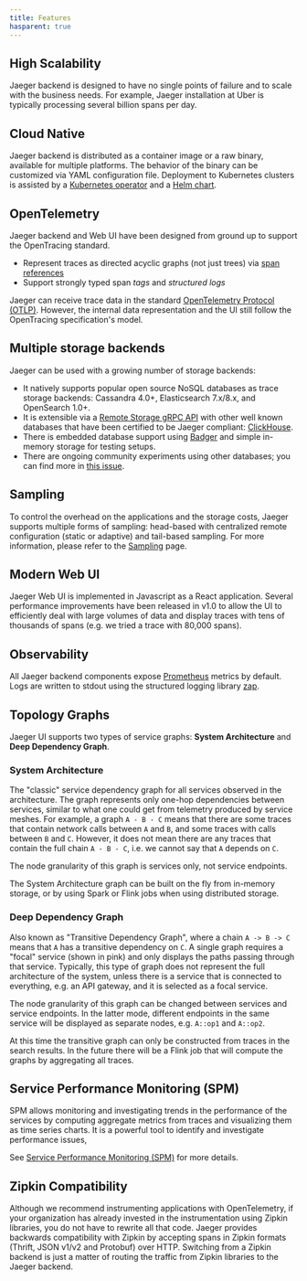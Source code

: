 ```yaml
---
title: Features
hasparent: true
---
```


## High Scalability

Jaeger backend is designed to have no single points of failure and to scale with the business needs. For example, Jaeger installation at Uber is typically processing several billion spans per day.

## Cloud Native

Jaeger backend is distributed as a container image or a raw binary, available for multiple platforms. The behavior of the binary can be customized via YAML configuration file. Deployment to Kubernetes clusters is assisted by a [Kubernetes operator](https://github.com/jaegertracing/jaeger-operator) and a [Helm chart](https://github.com/kubernetes/charts/tree/master/incubator/jaeger).

##  OpenTelemetry

Jaeger backend and Web UI have been designed from ground up to support the OpenTracing standard.

* Represent traces as directed acyclic graphs (not just trees) via [span references](https://github.com/opentracing/specification/blob/master/specification.md#references-between-spans)
* Support strongly typed span _tags_ and _structured logs_

Jaeger can receive trace data in the standard [OpenTelemetry Protocol (OTLP)](https://opentelemetry.io/docs/specs/otel/protocol/). However, the internal data representation and the UI still follow the OpenTracing specification's model.

## Multiple storage backends

Jaeger can be used with a growing number of storage backends:
* It natively supports popular open source NoSQL databases as trace storage backends: Cassandra 4.0+, Elasticsearch 7.x/8.x, and OpenSearch 1.0+.
* It is extensible via a [Remote Storage gRPC API](../apis/#remote-storage-api) with other well known databases that have been certified to be Jaeger compliant: [ClickHouse](https://github.com/jaegertracing/jaeger-clickhouse).
* There is embedded database support using [Badger](https://github.com/dgraph-io/badger) and simple in-memory storage for testing setups.
* There are ongoing community experiments using other databases; you can find more in [this issue](https://github.com/jaegertracing/jaeger/issues/638).

## Sampling

To control the overhead on the applications and the storage costs, Jaeger supports multiple forms of sampling: head-based with centralized remote configuration (static or adaptive) and tail-based sampling. For more information, please refer to the [Sampling](../sampling/) page.

## Modern Web UI

Jaeger Web UI is implemented in Javascript as a React application. Several performance improvements have been released in v1.0 to allow the UI to efficiently deal with large volumes of data and display traces with tens of thousands of spans (e.g. we tried a trace with 80,000 spans).

## Observability

All Jaeger backend components expose [Prometheus](https://prometheus.io/) metrics by default.
Logs are written to stdout using the structured logging library [zap](https://github.com/uber-go/zap).

## Topology Graphs

Jaeger UI supports two types of service graphs: **System Architecture** and **Deep Dependency Graph**.

### System Architecture

The "classic" service dependency graph for all services observed in the architecture. The graph represents only one-hop dependencies between services, similar to what one could get from telemetry produced by service meshes. For example, a graph `A - B - C` means that there are some traces that contain network calls between `A` and `B`, and some traces with calls between `B` and `C`. However, it does not mean there are any traces that contain the full chain `A - B - C`, i.e. we cannot say that `A` depends on `C`.

The node granularity of this graph is services only, not service endpoints.

The System Architecture graph can be built on the fly from in-memory storage, or by using Spark or Flink jobs when using distributed storage.

### Deep Dependency Graph

Also known as "Transitive Dependency Graph", where a chain `A -> B -> C` means that `A` has a transitive dependency on `C`. A single graph requires a "focal" service (shown in pink) and only displays the paths passing through that service. Typically, this type of graph does not represent the full architecture of the system, unless there is a service that is connected to everything, e.g. an API gateway, and it is selected as a focal service.

The node granularity of this graph can be changed between services and service endpoints. In the latter mode, different endpoints in the same service will be displayed as separate nodes, e.g. `A::op1` and `A::op2`.

At this time the transitive graph can only be constructed from traces in the search results. In the future there will be a Flink job that will compute the graphs by aggregating all traces.

## Service Performance Monitoring (SPM)

SPM allows monitoring and investigating trends in the performance of the services by computing aggregate metrics from traces and visualizing them as time series charts. It is a powerful tool to identify and investigate performance issues,

See [Service Performance Monitoring (SPM)](../spm/) for more details.

## Zipkin Compatibility

Although we recommend instrumenting applications with OpenTelemetry, if your organization has already invested in the instrumentation using Zipkin libraries, you do not have to rewrite all that code. Jaeger provides backwards compatibility with Zipkin by accepting spans in Zipkin formats (Thrift, JSON v1/v2 and Protobuf) over HTTP. Switching from a Zipkin backend is just a matter of routing the traffic from Zipkin libraries to the Jaeger backend.

